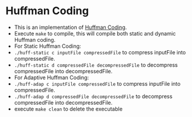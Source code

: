 # Huffman Coding

* This is an implementation of [Huffman Coding](https://en.wikipedia.org/wiki/Huffman_coding).
* Execute `make` to compile, this will compile both static and dynamic Huffman coding.
* For Static Huffman Coding:
* `./huff-static c inputFile compressedFile` to compress inputFile into compressedFile.
* `./huff-static d compressedFile decompressedFile` to decompress compressedFile into decompressedFile.
* For Adaptive Huffman Coding:
* `./huff-adap c inputFile compressedFile` to compress inputFile into compressedFile.
* `./huff-adap d compressedFile decompressedFile` to decompress compressedFile into decompressedFile.
* execute `make clean` to delete the executable
